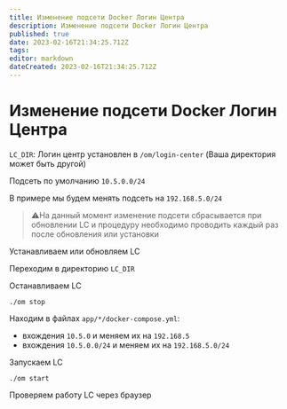 ```yaml
---
title: Изменение подсети Docker Логин Центра
description: Изменение подсети Docker Логин Центра
published: true
date: 2023-02-16T21:34:25.712Z
tags: 
editor: markdown
dateCreated: 2023-02-16T21:34:25.712Z
---
```


# Изменение подсети Docker Логин Центра

`LC_DIR`: Логин центр установлен в `/om/login-center` (Ваша директория может быть другой)

Подсеть по умолчанию `10.5.0.0/24`

В примере мы будем менять подсеть на `192.168.5.0/24`

>:warning:На данный момент изменение подсети сбрасывается при обновлении LC и процедуру необходимо проводить каждый раз после обновления или установки

Устанавливаем или обновляем LC

Переходим в директорию `LC_DIR`

Останавливаем LC

```
./om stop
```

Находим в файлах `app/*/docker-compose.yml`:
 - вхождения `10.5.0` и меняем их на `192.168.5`
 - вхождения `10.5.0.0/24` и меняем их на `192.168.5.0/24`
 
Запускаем LC
 
 ```
 ./om start
 ```

Проверяем работу LC через браузер